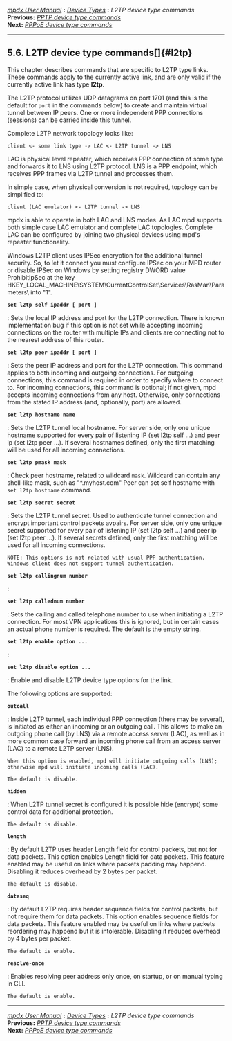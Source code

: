 [*mpdx User Manual*](README.md) **:** [*Device Types*](mpd42.md)
**:** *L2TP device type commands*\
**Previous:** [*PPTP device type commands*](mpd47.md)\
**Next:** [*PPPoE device type commands*](mpd49.md)

------------------------------------------------------------------------

## 5.6. L2TP device type commands[]{#l2tp}

This chapter describes commands that are specific to L2TP type links.
These commands apply to the currently active link, and are only valid if
the currently active link has type **l2tp**.

The L2TP protocol utilizes UDP datagrams on port 1701 (and this is the
default for `port` in the commands below) to create and maintain virtual
tunnel between IP peers. One or more independent PPP connections
(sessions) can be carried inside this tunnel.

Complete L2TP network topology looks like:

    client <- some link type -> LAC <- L2TP tunnel -> LNS

LAC is physical level repeater, which receives PPP connection of some
type and forwards it to LNS using L2TP protocol. LNS is a PPP endpoint,
which receives PPP frames via L2TP tunnel and processes them.

In simple case, when physical conversion is not required, topology can
be simplified to:

    client (LAC emulator) <- L2TP tunnel -> LNS

mpdx is able to operate in both LAC and LNS modes. As LAC mpd supports
both simple case LAC emulator and complete LAC topologies. Complete LAC
can be configured by joining two physical devices using mpd\'s repeater
functionality.

Windows L2TP client uses IPSec encryption for the additional tunnel
security. So, to let it connect you must configure IPSec on your MPD
router or disable IPSec on Windows by setting registry DWORD value
ProhibitIpSec at the key
HKEY_LOCAL_MACHINE\\SYSTEM\\CurrentControlSet\\Services\\RasMan\\Parameters\\
into \"1\".

**`set l2tp self ipaddr [ port ]`**

:   Sets the local IP address and port for the L2TP connection. There is
    known implementation bug if this option is not set while accepting
    incoming connections on the router with multiple IPs and clients are
    connecting not to the nearest address of this router.

**`set l2tp peer ipaddr [ port ]`**

:   Sets the peer IP address and port for the L2TP connection. This
    command applies to both incoming and outgoing connections. For
    outgoing connections, this command is required in order to specify
    where to connect to. For incoming connections, this command is
    optional; if not given, mpd accepts incoming connections from any
    host. Otherwise, only connections from the stated IP address (and,
    optionally, port) are allowed.

**`set l2tp hostname name`**

:   Sets the L2TP tunnel local hostname. For server side, only one
    unique hostname supported for every pair of listening IP (set l2tp
    self \...) and peer ip (set l2tp peer \...). If several hostnames
    defined, only the first matching will be used for all incoming
    connections.

**`set l2tp pmask mask`**

:   Check peer hostname, related to wildcard `mask`. Wildcard can
    contain any shell-like mask, such as \"\*.myhost.com\" Peer can set
    self hostname with `set l2tp hostname` command.

**`set l2tp secret secret`**

:   Sets the L2TP tunnel secret. Used to authenticate tunnel connection
    and encrypt important control packets avpairs. For server side, only
    one unique secret supported for every pair of listening IP (set l2tp
    self \...) and peer ip (set l2tp peer \...). If several secrets
    defined, only the first matching will be used for all incoming
    connections.

    NOTE: This options is not related with usual PPP authentication.
    Windows client does not support tunnel authentication.

**`set l2tp callingnum number`**

:   

**`set l2tp callednum number`**

:   Sets the calling and called telephone number to use when initiating
    a L2TP connection. For most VPN applications this is ignored, but in
    certain cases an actual phone number is required. The default is the
    empty string.

**`set l2tp enable option ... `**

:   

**`set l2tp disable option ... `**

:   Enable and disable L2TP device type options for the link.

The following options are supported:

**`outcall`**

:   Inside L2TP tunnel, each individual PPP connection (there may be
    several), is initiated as either an incoming or an outgoing call.
    This allows to make an outgoing phone call (by LNS) via a remote
    access server (LAC), as well as in more common case forward an
    incoming phone call from an access server (LAC) to a remote L2TP
    server (LNS).

    When this option is enabled, mpd will initiate outgoing calls (LNS);
    otherwise mpd will initiate incoming calls (LAC).

    The default is disable.

**`hidden`**

:   When L2TP tunnel secret is configured it is possible hide (encrypt)
    some control data for additional protection.

    The default is disable.

**`length`**

:   By default L2TP uses header Length field for control packets, but
    not for data packets. This option enables Length field for data
    packets. This feature enabled may be useful on links where packets
    padding may happend. Disabling it reduces overhead by 2 bytes per
    packet.

    The default is disable.

**`dataseq`**

:   By default L2TP requires header sequence fields for control packets,
    but not require them for data packets. This option enables sequence
    fields for data packets. This feature enabled may be useful on links
    where packets reordering may happend but it is intolerable.
    Disabling it reduces overhead by 4 bytes per packet.

    The default is enable.

**`resolve-once`**

:   Enables resolving peer address only once, on startup, or on manual
    typing in CLI.

    The default is enable.

------------------------------------------------------------------------

[*mpdx User Manual*](README.md) **:** [*Device Types*](mpd42.md)
**:** *L2TP device type commands*\
**Previous:** [*PPTP device type commands*](mpd47.md)\
**Next:** [*PPPoE device type commands*](mpd49.md)
